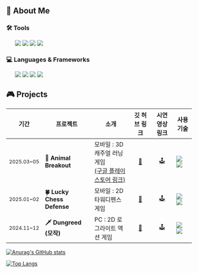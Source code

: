 
## 🌱 About Me
 <article>
       <h3>🛠️ Tools</h3>
   <ul>
  <img src="https://img.shields.io/badge/GitHub-181717?style=flat-square&logo=github&logoColor=white"/>
  <img src="https://img.shields.io/badge/Linear-%231E1E3F?style=flat-square&logo=linear"/>
  <img src="https://img.shields.io/badge/Notion-000000?style=flat-square&logo=notion&logoColor=white"/>
  <img src="https://img.shields.io/badge/Discord-%235865F2?style=flat-square&logo=discord&logoColor=FFFFFF"/>
   </ul>
  </article>
 <article>
       <h3>💻 Languages & Frameworks</h3>
   <ul>
  <img src="https://img.shields.io/badge/C%23-80247B?style=flat-square&logo=csharp&logoColor=white"/>
  <img src="https://img.shields.io/badge/Unity-000000?style=flat-square&logo=unity&logoColor=white"/>
  <img src="https://img.shields.io/badge/C++-00599C?style=flat-square&logo=cplusplus&logoColor=white"/>
  <img src="https://img.shields.io/badge/SFML-8CC445?style=flat-square&logo=sfml&logoColor=white"/>
   </ul>
   </article>
   

<section>
  <h2>🎮 Projects</h2>

<table>
  <thead>
    <tr>
      <th>기간</th>
      <th>프로젝트</th>
      <th>소개</th>
      <th>깃 허브 링크</th>
      <th>시연 영상 링크</th>
      <th>사용 기술</th>
    </tr>
  </thead>
  <tbody>
    <tr>
      <td><sub>2025.03~05</sub></td>
      <td><strong>🐶 Animal Breakout</strong></td>
      <td>
      모바일 : 3D 캐주얼 러닝 게임 <br/>
      <a href="https://play.google.com/store/apps/details?id=com.Kyungil.AnimalBreakOut&pli=1">(구글 플레이 스토어 링크)</a>
      </td>
      <td align="center"><a href="https://github.com/jigyu12/Unity_Team_Project-Animal_Breakout">🔗</a></td>
      <td align="center"><a href="">🕹</a></td>
      <td>
        <img src="https://img.shields.io/badge/C%23-80247B?style=flat-square&logo=csharp&logoColor=white"/>
        <img src="https://img.shields.io/badge/Unity-FFFFFF?style=flat-square&logo=unity&logoColor=black"/>
      </td>
    </tr>
    <tr>
      <td><sub>2025.01~02</sub></td>
      <td><strong>🍀 Lucky Chess Defense</strong></td>
      <td>모바일 : 2D 타워디펜스 게임</td>
      <td align="center"><a href="https://github.com/jigyu12/Unity_Personal_Project-Lucky_Chess_Defense">🔗</a></td>
      <td align="center"><a href="">🕹</a></td>
      <td>
        <img src="https://img.shields.io/badge/C%23-80247B?style=flat-square&logo=csharp&logoColor=white"/>
        <img src="https://img.shields.io/badge/Unity-FFFFFF?style=flat-square&logo=unity&logoColor=black"/>
      </td>
    </tr>
    <tr>
      <td><sub>2024.11~12</sub></td>
      <td><strong>🗡️ Dungreed (모작)</strong></td>
      <td>PC : 2D 로그라이트 액션 게임</td>
      <td align="center"><a href="https://github.com/jigyu12/SFML_Team_Mockup_Project-Dungreed">🔗</a></td>
      <td align="center"><a href="">🕹</a></td>
      <td>
        <img src="https://img.shields.io/badge/C++-00599C?style=flat-square&logo=cplusplus&logoColor=white"/>
        <img src="https://img.shields.io/badge/SFML-8CC445?style=flat-square&logo=sfml&logoColor=white"/>
      </td>
    </tr>
  </tbody>
</table>


<p
 

[![Anurag's GitHub stats](https://github-readme-stats.vercel.app/api?username=jigyu12)](https://github.com/anuraghazra/github-readme-stats)

[![Top Langs](https://github-readme-stats.vercel.app/api/top-langs/?username=jigyu12)](https://github.com/anuraghazra/github-readme-stats)
